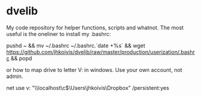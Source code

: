 # dvelib

My code repository for helper functions, scripts and whatnot. The most useful is the oneliner to install my .bashrc:

pushd ~ && mv ~/.bashrc ~/.bashrc.\`date +%s\` && wget https://github.com/jhkoivis/dvelib/raw/master/production/userization/.bashrc && popd

or how to map drive to letter V: in windows. Use your own account, not admin.

net use v: "\\\localhost\c$\Users\jhkoivis\Dropbox\" /persistent:yes

